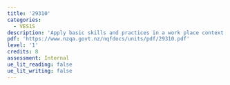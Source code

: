 ```yaml
---
title: '29310'
categories:
  - VES1S
description: 'Apply basic skills and practices in a work place context (Supported Learning) '
pdf: 'https://www.nzqa.govt.nz/nqfdocs/units/pdf/29310.pdf'
level: '1'
credits: 8
assessment: Internal
ue_lit_reading: false
ue_lit_writing: false
---
```


